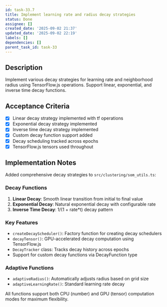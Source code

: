 ```yaml
---
id: task-33.7
title: Implement learning rate and radius decay strategies
status: Done
assignee: []
created_date: '2025-09-02 21:37'
updated_date: '2025-09-02 22:19'
labels: []
dependencies: []
parent_task_id: task-33
---
```


## Description

Implement various decay strategies for learning rate and neighborhood radius using TensorFlow.js operations. Support linear, exponential, and inverse time decay functions.

## Acceptance Criteria

- [x] Linear decay strategy implemented with tf operations
- [x] Exponential decay strategy implemented
- [x] Inverse time decay strategy implemented
- [x] Custom decay function support added
- [x] Decay scheduling tracked across epochs
- [x] TensorFlow.js tensors used throughout

## Implementation Notes

Added comprehensive decay strategies to `src/clustering/som_utils.ts`:

### Decay Functions
1. **Linear Decay**: Smooth linear transition from initial to final value
2. **Exponential Decay**: Natural exponential decay with configurable rate
3. **Inverse Time Decay**: 1/(1 + rate*t) decay pattern

### Key Features
- `createDecayScheduler()`: Factory function for creating decay schedulers
- `decayTensor()`: GPU-accelerated decay computation using TensorFlow.js
- `DecayTracker` class: Tracks decay history across epochs
- Support for custom decay functions via DecayFunction type

### Adaptive Functions
- `adaptiveRadius()`: Automatically adjusts radius based on grid size
- `adaptiveLearningRate()`: Standard learning rate decay

All functions support both CPU (number) and GPU (tensor) computation modes for maximum flexibility.
